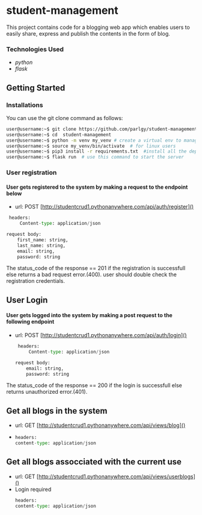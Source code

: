 # student-management
This project contains code for a blogging web app which enables users to easily share, express and publish the contents in the form of blog.


### Technologies Used

* _python_
* _flask_

## Getting Started
### Installations
You can use the git clone  command as follows:
```sh 
user@username:~$ git clone https://github.com/parlgy/student-management.git  
user@username:~$ cd  student-management
user@username:~$ python -m venv my_venv # create a virtual env to manage your dependecies
user@username:~$ source my_venv/bin/activate  # for linux users
user@username:~$ pip3 install -r requirements.txt  #install all the dependecies used in this project
user@username:~$ flask run  # use this command to start the server
```  
### User registration    
#### User gets registered to the system by making a request to the endpoint below
   + url: POST  [http://studentcrud1.pythonanywhere.com/api/auth/register]()
   ```python
    headers: 
        Content-type: application/json

   request body:
       first_name: string,
       last_name: string,
       email: string,
       password: string
````
    
The status_code of the response == 201 if the registration is successfull else returns a bad request error.(400).
user should double check the registration credentials.

## User Login  
#### User gets logged into the system by making a post request to the following endpoint
 + url: POST  [http://studentcrud1.pythonanywhere.com/api/auth/login]()
   ```python
    headers: 
        Content-type: application/json

   request body:
       email: string,
       password: string
   ````
The status_code of the response == 200 if the login is successfull else returns unauthorized error.(401).

## Get all blogs in the system 
  + url: GET  [http://studentcrud1.pythonanywhere.com/api/views/blog]()
   +
     ```python
     headers:
     content-type: application/json
     ```

## Get all blogs assocciated with the current use 
  + url: GET  [http://studentcrud1.pythonanywhere.com/api/views/userblogs]()
   + Login required
     ```python
     headers:
     content-type: application/json
     ```
     
